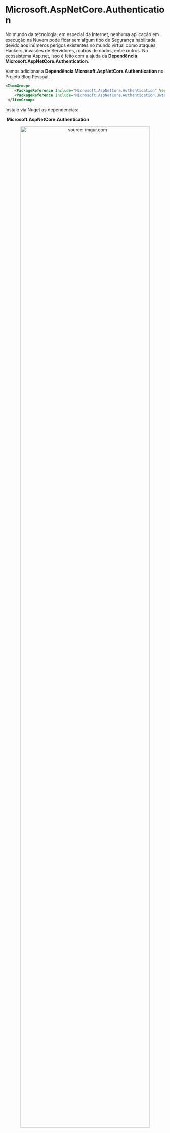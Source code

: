 ﻿﻿<h1>Microsoft.AspNetCore.Authentication</h1>



No mundo da tecnologia, em especial da Internet, nenhuma aplicação em execução na Nuvem pode ficar sem algum tipo de Segurança habilitada, devido aos inúmeros perigos existentes no mundo virtual como ataques Hackers, invasões de Servidores, roubos de dados, entre outros. No ecossistema Asp.net, isso é feito com a ajuda da **Dependência Microsoft.AspNetCore.Authentication**.

Vamos adicionar a **Dependência Microsoft.AspNetCore.Authentication** no Projeto Blog Pessoal, 

```xml
<ItemGroup>
    <PackageReference Include="Microsoft.AspNetCore.Authentication" Version="2.2.0" />
    <PackageReference Include="Microsoft.AspNetCore.Authentication.JwtBearer" Version="5.0.13" />
 </ItemGroup>
```

Instale via Nuget as dependencias:

​			**Microsoft.AspNetCore.Authentication**

<div align="center"><img src="https://i.imgur.com/uWSEu9g.png" title="source: imgur.com" width="90%"/></div>



​			**Microsoft.AspNetCore.Authentication.JwtBearer**

<div align="center"><img src="https://i.imgur.com/uWSEu9g.png" title="source: imgur.com" width="90%"/></div>




<h2>1. Segurança da Aplicação</h2>

Antes de estudarmos a Microsoft.AspNetCore.Authentication, vamos compreender 3 conceitos importantes da Segurança da Informação:

<h3>1.1. Autenticação</h3>

<div align="center"><img src="https://i.imgur.com/j6XK5if.png" title="source: imgur.com" width="90%"/></div>

É o primeiro processo da Segurança da Informação, popularmente conhecido como Login no sistema. É o momento em que o usuário informa o seu usuário de acesso (e-mail) e a sua senha (criptografada), e o sistema fará a checagem se estas informações estão corretas.

<br /><br /><br /><br /><br /><br /><br /><br />

<h3>1.2. Autorização</h3>



<div align="center"><img src="https://i.imgur.com/MoeD7tK.png" title="source: imgur.com" width="90%"/></div>

É o segundo processo da Segurança da Informação, popularmente conhecido como Direitos de acesso (Roles) no sistema. É o momento em que o sistema checará o que o usuário pode e não pode fazer no sistema, ou seja, as suas permissões dentro do sistema (Quais Recursos e Endpoints podem ser acessados?).


<h3>1.3. Filtros de Servlet</h3>

<div align="center"><img src="https://i.imgur.com/69yJ98D.png" title="source: imgur.com"  width="65%"/></div>

Qualquer aplicativo da web Asp.Net é apenas um **Servlet** (é uma Classe Java usada para criar aplicações WEB), que redireciona todas as Requisições HTTP recebidas (por exemplo, do Front-end Angular ou React), para as suas respectivas Classes Controladoras (**[ApiController]**). 

Como nestas requisições não existe uma segurança e a autenticação e a autorização devem ser efetuadas antes das Requisições HTTP, a Microsoft.AspNetCore.Authentication oferece como solução para este problema os **Filtros**, que na prática são Objetos que interceptam toda e qualquer Requisição HTTP recebida antes de chegarem ao controlador. Por isso que o seu Blog Pessoal está "trancado" após a inserção da Dependência Microsoft.AspNetCore.Authentication.

A figura acima, ilustra o filtro **Microsoft.AspNetCore.Authentication** checando o Token de Autorização do Usuário enviado no cabeçalho da requisição. Como ele está dentro do padrão Basic, o filtro libera o envio da requisição para a Classe Controladora específica.

 <br /><br />

<h2>2. Microsoft.AspNetCore.Authentication</h2>

Analisando nossos projetos podemos perceber que nossa API, até este momento, não possuía nenhuma segurança, ou seja, qualquer pessoa poderia acessar todos os nossos endpoints e ter acesso à todos os recursos livremente. Precisamos entender que algumas aplicações contém informações vitais como: dados pessoais, dados bancários, usuário e senha de acesso, e portanto precisamos garantir que a nossa API e estes dados estejam devidamente protegidos. E para isto podemos contar com a dependência do Asp.net chamada **Microsoft.AspNetCore.Authentication<** (adicionada acima).

A **Microsoft.AspNetCore.Authentication** é um framework para Java, que provê autenticação, autorização, filtros e diversas outras funcionalidades para aplicações corporativas, com o objetivo de proteger a nossa aplicação contra acessos indevidos.

O esquema de autenticação que utilizaremos em nosso projeto é o **HTTP Basic**, onde entraremos com o **e-mail (usuário) e a senha** do usuário e através de um endpoint liberado, o Microsoft.AspNetCore.Authentication irá criptografar a senha e fazer uma consulta no nosso Banco de dados para saber se o usuário já existe. Esta checagem será feita através da Camada de Serviço (service) da aplicação. Se a consulta encontrar o usuário e a senha,  a Microsoft.AspNetCore.Authentication devolverá como resposta um Authorization com o prefixo Basic + token. Este token ficará registrado na nossa aplicação na camada de Security, e apenas por meio dele que o usuário poderá consumir a API.

Para melhor compreensão deste sistema, é necessário dividi-lo em 2 ecossistemas: **Usuário** e **Segurança**, que veremos mais a frente.

<h2>3. Conhecendo HTTP authentication</h2>

O **IETF (*Internet Engineering Task Force*)** tem como missão identificar e propor soluções para as questões/problemas relacionados à utilização da Internet, além de propor a padronização das tecnologias e protocolos envolvidos. O mesmo define a estrutura de autenticação HTTP que pode ser usada por um servidor para definir uma solicitação do cliente. O servidor responde ao cliente com uma mensagem do tipo **HTTP Status 401(Não autorizado)** e fornece informações de como autorizar com um cabeçalho de resposta **WWW-Authenticate** contendo ao menos uma solicitação. Um cliente que deseja autenticar-se com um servidor pode fazer isso incluindo um campo de cabeçalho de solicitação **WWW-Authenticate** com as credenciais. No Diagrama de Sequência abaixo pode se observar este relacionamento:

<div align="center"><img src="https://i.imgur.com/PAQBkKK.jpg" title="source: imgur.com" /></div>

No caso de uma **autorização “Basic”** (como a mostra a figura acima), a troca deve acontecer por meio de uma conexão HTTP (TLS) para ser segura. Se um servidor recebe credenciais válidas, mas que não são adequadas para ter acesso a um determinado recurso, o servidor responderá com o código de status **HTTP Status 403 (Proibido!)** . Ao contrário de **HTTP Status 401(Não autorizado)**, a autenticação é impossível para este usuário. O cabeçalho de requisição **Authorization** contém as credenciais para autenticar um agente de usuário com um servidor. Aqui o tipo é novamente necessário, seguido pelas credenciais, que podem ser codificadas ou criptografadas dependendo do esquema de autenticação usado. No caso acima foi utilizado o esquema de autenticação Basic que será explicado na sequencia.

<div align="left"><img src="https://i.imgur.com/cDPH4tl.png" title="source: imgur.com" width="30px"/> <a href="https://developer.mozilla.org/pt-BR/docs/Web/HTTP/Status/401" target="_blank"><b>Documentação: HTTP Status Code 401 - Unauthorized</b></a></div>

<div align="left"><img src="https://i.imgur.com/cDPH4tl.png" title="source: imgur.com" width="30px"/> <a href="https://developer.mozilla.org/pt-BR/docs/Web/HTTP/Status/403" target="_blank"><b>Documentação: HTTP Status Code 403 - Forbidden</b></a></div>

<div align="left"><img src="https://i.imgur.com/cDPH4tl.png" title="source: imgur.com" width="30px"/> <a href="https://developer.mozilla.org/pt-BR/docs/Web/HTTP/Headers/WWW-Authenticate" target="_blank"><b>Documentação: Cabeçalho HTTP WWW-Authenticate</b></a></div>

<div align="left"><img src="https://i.imgur.com/cDPH4tl.png" title="source: imgur.com" width="30px"/> <a href="https://developer.mozilla.org/pt-BR/docs/Web/HTTP/Headers/Authorization" target="_blank"><b>Documentação: Cabeçalho de Requisição HTTP Authorization</b></a></div>

<br />

<h3>3.1. Esquema de autenticação Basic</h3>

A estrutura geral de autenticação HTTP é usado por vários esquemas de autenticação. Os esquemas podem divergir na força da segurança e na disponibilidade do software cliente ou servidor. O esquema mais comum de autenticação é o “Basic”, mas existem outros esquemas oferecidos por serviços de hospedagem, como Amazon AWS, Google ou Microsoft. Os esquemas de autenticação mais comuns são:

|<img src="https://i.imgur.com/hOgWvSc.png" title="source: imgur.com" width="350px"/>  | <div align="left">**ATENÇÃO:** Para melhor compreensão no momento, vamos focar apenas no entendimento do formato Basic, que é considerado o principal esquema para compreender os demais meios de autorização. Vale mencionar que para aprender os demais é necessário tempo e muita dedicação.</div> |
| ----------------------------------------------------- | ------------------------------------------------------------ |

O esquema **Basic**, segundo sua documentação, consiste em um conjunto de caracteres que posicionados após a palavra **"Basic "** no formato **“email:senha”** codificados utilizando o modelo **Base64**, formando um token ***Authorization*** para ser passado ao sistema. Abaixo veremos um exemplo de código para gerar a estrutura em Java:



